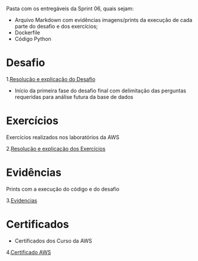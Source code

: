 Pasta com os entregáveis da Sprint 06, quais sejam: 
- Arquivo Markdown com evidências imagens/prints da execução de cada parte do desafio e dos exercícios;
- Dockerfile
- Código Python

# Desafio

1.[Resolução e explicação do Desafio](/sprint_06/Desafio/)
- Início da primeira fase do desafio final com delimitação das perguntas requeridas para análise futura da base de dados


# Exercícios

Exercícios realizados nos laboratórios da AWS

2.[Resolução e explicação dos Exercícios](/sprint_06/Exercicios/)


# Evidências


Prints com a execução do código e do desafio


3.[Evidencias](/sprint_06/Evidencias)



# Certificados


- Certificados dos Curso da AWS 
  
4.[Certificado AWS](/sprint_06/Certificados)

